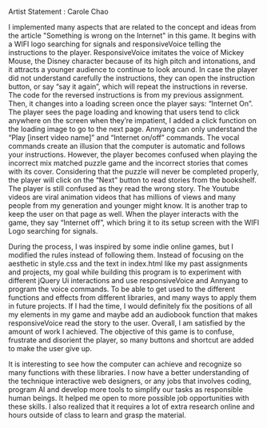 Artist Statement : Carole Chao

  I implemented many aspects that are related to the concept and ideas from the article "Something is wrong on the Internet" in this game. It begins with a WIFI logo searching for signals and responsiveVoice telling the instructions to the player. ResponsiveVoice imitates the voice of Mickey Mouse, the Disney character because of its high pitch and intonations, and it attracts a younger audience to continue to look around. In case the player did not understand carefully the instructions, they can open the instruction button, or say “say it again”, which will repeat the instructions in reverse. The code for the reversed instructions is from my previous assignment. Then, it changes into a loading screen once the player says: “Internet On”. The player sees the page loading and knowing that users tend to click anywhere on the screen when they’re impatient, I added a click function on the loading image to go to the next page. Annyang can only understand the “Play [insert video name]” and “Internet on/off” commands. The vocal commands create an illusion that the computer is automatic and follows your instructions. However, the player becomes confused when playing the incorrect mix matched puzzle game and the incorrect stories that comes with its cover. Considering that the puzzle will never be completed properly, the player will click on the “Next” button to read stories from the bookshelf. The player is still confused as they read the wrong story. The Youtube videos are viral animation videos that has millions of views and many people from my generation and younger might know. It is another trap to keep the user on that page as well. When the player interacts with the game, they say “Internet off”, which bring it to its setup screen with the WIFI Logo searching for signals. 

  During the process, I was inspired by some indie online games, but I modified the rules instead of following them. Instead of focusing on the aesthetic in style.css and the text in index.html like my past assignments and projects, my goal while building this program is to experiment with different jQuery Ui interactions and use responsiveVoice and Annyang to program the voice commands. To be able to get used to the different functions and effects from different libraries, and many ways to apply them in future projects. If I had the time, I would definitely fix the positions of all my elements in my game and maybe add an audiobook function that makes responsiveVoice read the story to the user. Overall, I am satisfied by the amount of work I achieved. The objective of this game is to confuse, frustrate and disorient the player, so many buttons and shortcut are added to make the user give up.
  
  It is interesting to see how the computer can achieve and recognize so many functions with these libraries. I now have a better understanding of the technique interactive web designers, or any jobs that involves coding, program AI and develop more tools to simplify our tasks as responsible human beings. It helped me open to more possible job opportunities with these skills. I also realized that it requires a lot of extra research online and hours outside of class to learn and grasp the material. 
